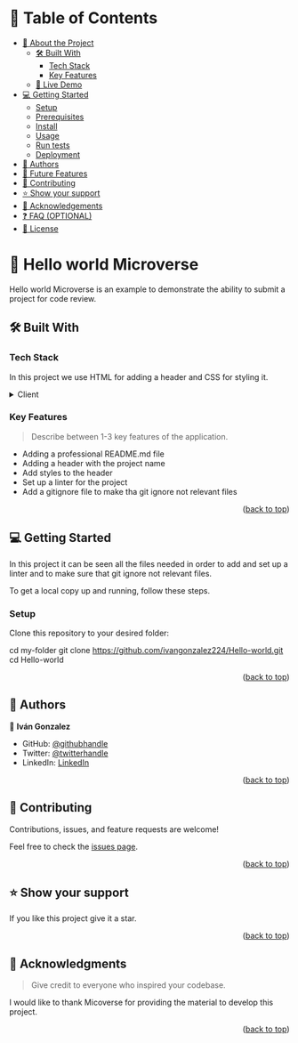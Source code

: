<a name="readme-top"></a>

<!--
HOW TO USE:
This is an example to demonstrate the ability to submit a project for code review..

Modify this file to match your project and remove sections that don't apply.

REQUIRED SECTIONS:
- Table of Contents
- About the Project
  - Built With
  - Live Demo
- Getting Started
- Authors
- Future Features
- Contributing
- Show your support
- Acknowledgements
- License

OPTIONAL SECTIONS:
- FAQ

After you're finished please remove all the comments and instructions!
--> 
<!-- TABLE OF CONTENTS -->

# 📗 Table of Contents

- [📖 About the Project](#about-project)
  - [🛠 Built With](#built-with)
    - [Tech Stack](#tech-stack)
    - [Key Features](#key-features)
  - [🚀 Live Demo](#live-demo)
- [💻 Getting Started](#getting-started)
  - [Setup](#setup)
  - [Prerequisites](#prerequisites)
  - [Install](#install)
  - [Usage](#usage)
  - [Run tests](#run-tests)
  - [Deployment](#deployment)
- [👥 Authors](#authors)
- [🔭 Future Features](#future-features)
- [🤝 Contributing](#contributing)
- [⭐️ Show your support](#support)
- [🙏 Acknowledgements](#acknowledgements)
- [❓ FAQ (OPTIONAL)](#faq)
- [📝 License](#license)

<!-- PROJECT DESCRIPTION -->

# 📖 Hello world Microverse <a name="about-project"></a>

Hello world Microverse is an example to demonstrate the ability to submit a project for code review.

## 🛠 Built With <a name="built-with"></a>

### Tech Stack <a name="tech-stack"></a>

In this project we use HTML for adding a header and CSS for styling it.

<details>
  <summary>Client</summary>
  <ul>
    <li><a href="[https://reactjs.org/](https://developer.mozilla.org/es/docs/Web/JavaScript)">Javascript</a></li>
  </ul>
</details> 

<!-- Features -->

### Key Features <a name="key-features"></a>

> Describe between 1-3 key features of the application.

- Adding a professional README.md file
- Adding a header with the project name
- Add styles to the header
- Set up a linter for the project
- Add a gitignore file to make tha git ignore not relevant files

<p align="right">(<a href="#readme-top">back to top</a>)</p>

 

<!-- GETTING STARTED -->

## 💻 Getting Started <a name="getting-started"></a>

In this project it can be seen all the files needed in order to add and set up a linter and to make sure that git ignore not relevant files.

To get a local copy up and running, follow these steps.

 
### Setup

Clone this repository to your desired folder:
 
  cd my-folder
  git clone https://github.com/ivangonzalez224/Hello-world.git
  cd Hello-world 
  
<p align="right">(<a href="#readme-top">back to top</a>)</p>

<!-- AUTHORS -->

## 👥 Authors <a name="authors"></a>
 

👤 **Iván Gonzalez**

- GitHub: [@githubhandle](https://github.com/githubhandle)
- Twitter: [@twitterhandle](https://twitter.com/twitterhandle)
- LinkedIn: [LinkedIn](https://linkedin.com/in/linkedinhandle)
 
<p align="right">(<a href="#readme-top">back to top</a>)</p>

<!-- FUTURE FEATURES -->

 
## 🤝 Contributing <a name="contributing"></a>

Contributions, issues, and feature requests are welcome!

Feel free to check the [issues page](../../issues/).

<p align="right">(<a href="#readme-top">back to top</a>)</p>
 

## ⭐️ Show your support <a name="support"></a>
 
If you like this project give it a star.

<p align="right">(<a href="#readme-top">back to top</a>)</p>

<!-- ACKNOWLEDGEMENTS -->

## 🙏 Acknowledgments <a name="acknowledgements"></a>

> Give credit to everyone who inspired your codebase.

I would like to thank Micoverse for providing the material to develop this project. 

<p align="right">(<a href="#readme-top">back to top</a>)</p>

 
 
